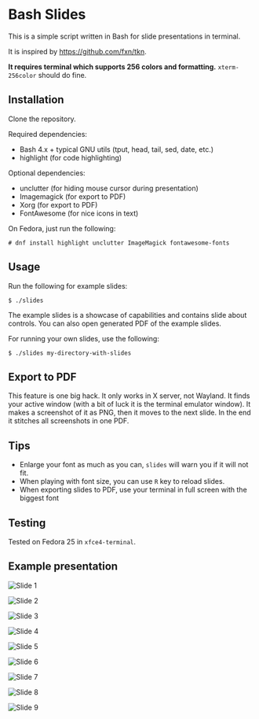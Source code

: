 # Bash Slides

This is a simple script written in Bash for slide presentations in terminal.

It is inspired by https://github.com/fxn/tkn.

**It requires terminal which supports 256 colors and formatting.** 
`xterm-256color` should do fine.


## Installation

Clone the repository. 

Required dependencies:
* Bash 4.x + typical GNU utils (tput, head, tail, sed, date, etc.)
* highlight (for code highlighting)

Optional dependencies:
* unclutter (for hiding mouse cursor during presentation)
* Imagemagick (for export to PDF)
* Xorg (for export to PDF)
* FontAwesome (for nice icons in text)

On Fedora, just run the following:
```
# dnf install highlight unclutter ImageMagick fontawesome-fonts
```

## Usage

Run the following for example slides:

```
$ ./slides
```

The example slides is a showcase of capabilities and contains slide about controls. 
You can also open generated PDF of the example slides.

For running your own slides, use the following:

```
$ ./slides my-directory-with-slides
```


## Export to PDF

This feature is one big hack.
It only works in X server, not Wayland.
It finds your active window (with a bit of luck it is the terminal emulator window). 
It makes a screenshot of it as PNG, then it moves to the next slide.
In the end it stitches all screenshots in one PDF.


## Tips

* Enlarge your font as much as you can, `slides` will warn you if it will not fit.
* When playing with font size, you can use `R` key to reload slides.
* When exporting slides to PDF, use your terminal in full screen with the biggest font


## Testing

Tested on Fedora 25 in `xfce4-terminal`.


## Example presentation

![Slide 1](./export/slide_1.png)

![Slide 2](./export/slide_2.png)

![Slide 3](./export/slide_3.png)

![Slide 4](./export/slide_4.png)

![Slide 5](./export/slide_5.png)

![Slide 6](./export/slide_6.png)

![Slide 7](./export/slide_7.png)

![Slide 8](./export/slide_8.png)

![Slide 9](./export/slide_9.png)

